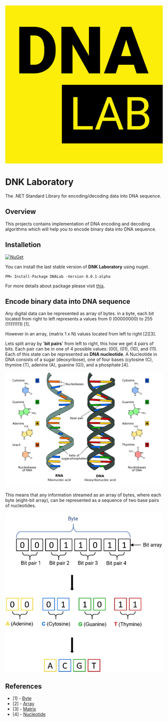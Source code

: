 ![](./assets/Logo.jpg)

# DNK Laboratory

The .NET Standard Library for encoding/decoding data into DNA sequence.

## Overview

This projects contains implementation of DNA encoding and decoding algorithms which will help you to encode binary data into DNA sequence.

## Installetion
[![NuGet](https://img.shields.io/badge/NuGet-0.0.1-blue.svg)](https://www.nuget.org/packages/DNALab)

You can install the last stable version of **DNK Laboratory** using nuget.
```
PM> Install-Package DNALab -Version 0.0.1-alpha
```
For more details about package please visit [this](https://www.nuget.org/packages/DNALab).

## Encode binary data into DNA sequence
Any digital data can be represented as array of bytes.
in a byte, each bit located from right to left represents a values from 0 (00000000) to 255 (11111111) [1].

However in an array, (matrix 1 x N) values located from left to right [2][3].

Lets split array by '**bit pairs**' from left to right, this how we get 4 pairs of bits. Each pair can be in one of 4 possible values: (00), (01), (10), and (11).
Each of this state can be represented as **DNA nucleotide**.
A Nucleotide in DNA consists of a sugar (deoxyribose), one of four bases (cytosine (C), thymine (T), adenine (A), guanine (G)), and a phosphate [4].

![](./assets/dna.JPG)

This means that any information streamed as an array of bytes, where each byte (eight-bit array), can be represented as a sequence of two base pairs of nucleotides.

![](./assets/Byte-To-DNA.JPG)

## References
* [1] - [Byte](https://en.wikipedia.org/wiki/Byte)
* [2] - [Array](https://docs.microsoft.com/en-us/dotnet/api/system.array?view=netcore-3.1)
* [3] - [Matrix](https://en.wikipedia.org/wiki/Matrix_mathematics)
* [4] - [Nucleotide](https://en.wikipedia.org/wiki/Nucleotide)
